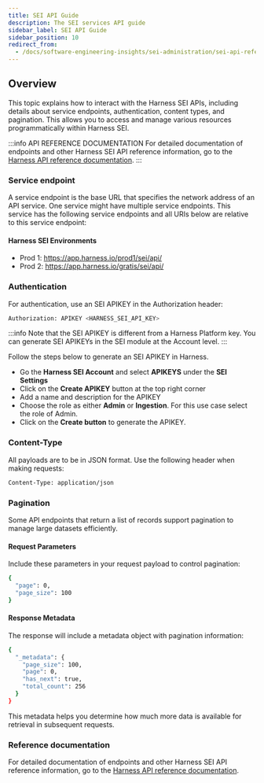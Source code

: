 ```yaml
---
title: SEI API Guide
description: The SEI services API guide
sidebar_label: SEI API Guide
sidebar_position: 10
redirect_from:
  - /docs/software-engineering-insights/sei-administration/sei-api-reference/sei-api-guide
---
```


<CTABanner
  buttonText="View API Docs"
  title="The API documentation for the SEI Services is now available"
  link="https://apidocs.harness.io/tag/Collection-categories/"
  closable={true}
  target="_self"
/>

## Overview

This topic explains how to interact with the Harness SEI APIs, including details about service endpoints, authentication, content types, and pagination. This allows you to access and manage various resources programmatically within Harness SEI.

:::info API REFERENCE DOCUMENTATION
For detailed documentation of endpoints and other Harness SEI API reference information, go to the [Harness API reference documentation](https://apidocs.harness.io/tag/Collection-categories/).
:::

### Service endpoint

A service endpoint is the base URL that specifies the network address of an API service. One service might have multiple service endpoints. This service has the following service endpoints and all URIs below are relative to this service endpoint:

#### Harness SEI Environments

* Prod 1: https://app.harness.io/prod1/sei/api/ 
* Prod 2: https://app.harness.io/gratis/sei/api/ 

### Authentication

For authentication, use an SEI APIKEY in the Authorization header:

```bash
Authorization: APIKEY <HARNESS_SEI_API_KEY>
```

:::info
Note that the SEI APIKEY is different from a Harness Platform key. You can generate SEI APIKEYs in the SEI module at the Account level.
:::

Follow the steps below to generate an SEI APIKEY in Harness.

* Go the **Harness SEI Account** and select **APIKEYS** under the **SEI Settings**
* Click on the **Create APIKEY** button at the top right corner
* Add a name and description for the APIKEY
* Choose the role as either **Admin** or **Ingestion**. For this use case select the role of Admin.
* Click on the **Create button** to generate the APIKEY. 

### Content-Type

All payloads are to be in JSON format. Use the following header when making requests:

```bash
Content-Type: application/json
```

### Pagination

Some API endpoints that return a list of records support pagination to manage large datasets efficiently.

#### Request Parameters

Include these parameters in your request payload to control pagination:

```bash
{
  "page": 0,
  "page_size": 100
}
```

#### Response Metadata

The response will include a metadata object with pagination information:

```bash
{
  "_metadata": {
    "page_size": 100,
    "page": 0,
    "has_next": true,
    "total_count": 256
  }
}
```

This metadata helps you determine how much more data is available for retrieval in subsequent requests.

### Reference documentation

For detailed documentation of endpoints and other Harness SEI API reference information, go to the [Harness API reference documentation](https://apidocs.harness.io/tag/Collection-categories/).